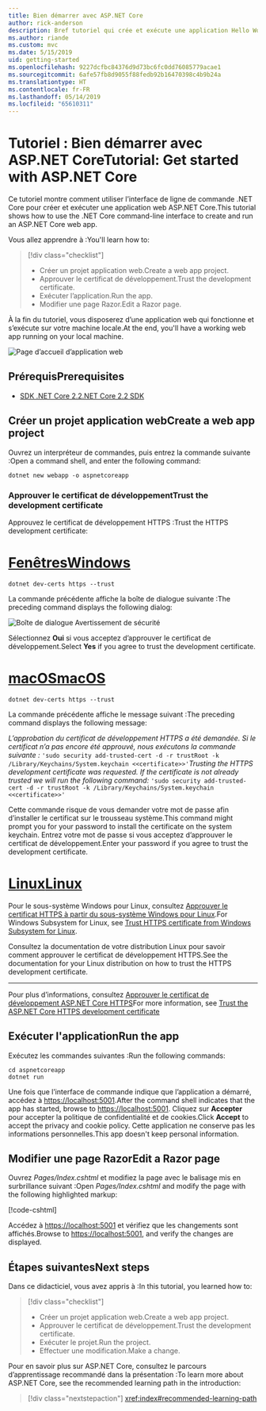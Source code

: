 ```yaml
---
title: Bien démarrer avec ASP.NET Core
author: rick-anderson
description: Bref tutoriel qui crée et exécute une application Hello World de base à l’aide d’ASP.NET Core.
ms.author: riande
ms.custom: mvc
ms.date: 5/15/2019
uid: getting-started
ms.openlocfilehash: 9227dcfbc84376d9d73bc6fc0dd76085779acae1
ms.sourcegitcommit: 6afe57fb8d9055f88fedb92b16470398c4b9b24a
ms.translationtype: HT
ms.contentlocale: fr-FR
ms.lasthandoff: 05/14/2019
ms.locfileid: "65610311"
---
```

# <a name="tutorial-get-started-with-aspnet-core"></a><span data-ttu-id="aa6fa-103">Tutoriel : Bien démarrer avec ASP.NET Core</span><span class="sxs-lookup"><span data-stu-id="aa6fa-103">Tutorial: Get started with ASP.NET Core</span></span>

<span data-ttu-id="aa6fa-104">Ce tutoriel montre comment utiliser l’interface de ligne de commande .NET Core pour créer et exécuter une application web ASP.NET Core.</span><span class="sxs-lookup"><span data-stu-id="aa6fa-104">This tutorial shows how to use the .NET Core command-line interface to create and run an ASP.NET Core web app.</span></span>

<span data-ttu-id="aa6fa-105">Vous allez apprendre à :</span><span class="sxs-lookup"><span data-stu-id="aa6fa-105">You'll learn how to:</span></span>

> [!div class="checklist"]
> * <span data-ttu-id="aa6fa-106">Créer un projet application web.</span><span class="sxs-lookup"><span data-stu-id="aa6fa-106">Create a web app project.</span></span>
> * <span data-ttu-id="aa6fa-107">Approuver le certificat de développement.</span><span class="sxs-lookup"><span data-stu-id="aa6fa-107">Trust the development certificate.</span></span>
> * <span data-ttu-id="aa6fa-108">Exécuter l’application.</span><span class="sxs-lookup"><span data-stu-id="aa6fa-108">Run the app.</span></span>
> * <span data-ttu-id="aa6fa-109">Modifier une page Razor.</span><span class="sxs-lookup"><span data-stu-id="aa6fa-109">Edit a Razor page.</span></span>

<span data-ttu-id="aa6fa-110">À la fin du tutoriel, vous disposerez d’une application web qui fonctionne et s’exécute sur votre machine locale.</span><span class="sxs-lookup"><span data-stu-id="aa6fa-110">At the end, you'll have a working web app running on your local machine.</span></span>

![Page d’accueil d’application web](_static/home-page.png)

## <a name="prerequisites"></a><span data-ttu-id="aa6fa-112">Prérequis</span><span class="sxs-lookup"><span data-stu-id="aa6fa-112">Prerequisites</span></span>

* [<span data-ttu-id="aa6fa-113">SDK .NET Core 2.2</span><span class="sxs-lookup"><span data-stu-id="aa6fa-113">.NET Core 2.2 SDK</span></span>](https://www.microsoft.com/net/download/all)

## <a name="create-a-web-app-project"></a><span data-ttu-id="aa6fa-114">Créer un projet application web</span><span class="sxs-lookup"><span data-stu-id="aa6fa-114">Create a web app project</span></span>

<span data-ttu-id="aa6fa-115">Ouvrez un interpréteur de commandes, puis entrez la commande suivante :</span><span class="sxs-lookup"><span data-stu-id="aa6fa-115">Open a command shell, and enter the following command:</span></span>

```console
dotnet new webapp -o aspnetcoreapp
```

### <a name="trust-the-development-certificate"></a><span data-ttu-id="aa6fa-116">Approuver le certificat de développement</span><span class="sxs-lookup"><span data-stu-id="aa6fa-116">Trust the development certificate</span></span>

<span data-ttu-id="aa6fa-117">Approuvez le certificat de développement HTTPS :</span><span class="sxs-lookup"><span data-stu-id="aa6fa-117">Trust the HTTPS development certificate:</span></span>

# <a name="windowstabwindows"></a>[<span data-ttu-id="aa6fa-118">Fenêtres</span><span class="sxs-lookup"><span data-stu-id="aa6fa-118">Windows</span></span>](#tab/windows)

```console
dotnet dev-certs https --trust
```

<span data-ttu-id="aa6fa-119">La commande précédente affiche la boîte de dialogue suivante :</span><span class="sxs-lookup"><span data-stu-id="aa6fa-119">The preceding command displays the following dialog:</span></span>

![Boîte de dialogue Avertissement de sécurité](~/getting-started/_static/cert.png)

<span data-ttu-id="aa6fa-121">Sélectionnez **Oui** si vous acceptez d’approuver le certificat de développement.</span><span class="sxs-lookup"><span data-stu-id="aa6fa-121">Select **Yes** if you agree to trust the development certificate.</span></span>

# <a name="macostabmacos"></a>[<span data-ttu-id="aa6fa-122">macOS</span><span class="sxs-lookup"><span data-stu-id="aa6fa-122">macOS</span></span>](#tab/macos)

```console
dotnet dev-certs https --trust
```

<span data-ttu-id="aa6fa-123">La commande précédente affiche le message suivant :</span><span class="sxs-lookup"><span data-stu-id="aa6fa-123">The preceding command displays the following message:</span></span>

<span data-ttu-id="aa6fa-124">*L’approbation du certificat de développement HTTPS a été demandée. Si le certificat n’a pas encore été approuvé, nous exécutons la commande suivante :* `'sudo security add-trusted-cert -d -r trustRoot -k /Library/Keychains/System.keychain <<certificate>>'`</span><span class="sxs-lookup"><span data-stu-id="aa6fa-124">*Trusting the HTTPS development certificate was requested. If the certificate is not already trusted we will run the following command:* `'sudo security add-trusted-cert -d -r trustRoot -k /Library/Keychains/System.keychain <<certificate>>'`</span></span>

<span data-ttu-id="aa6fa-125">Cette commande risque de vous demander votre mot de passe afin d’installer le certificat sur le trousseau système.</span><span class="sxs-lookup"><span data-stu-id="aa6fa-125">This command might prompt you for your password to install the certificate on the system keychain.</span></span> <span data-ttu-id="aa6fa-126">Entrez votre mot de passe si vous acceptez d’approuver le certificat de développement.</span><span class="sxs-lookup"><span data-stu-id="aa6fa-126">Enter your password if you agree to trust the development certificate.</span></span>

# <a name="linuxtablinux"></a>[<span data-ttu-id="aa6fa-127">Linux</span><span class="sxs-lookup"><span data-stu-id="aa6fa-127">Linux</span></span>](#tab/linux)

<span data-ttu-id="aa6fa-128">Pour le sous-système Windows pour Linux, consultez [Approuver le certificat HTTPS à partir du sous-système Windows pour Linux](xref:security/enforcing-ssl#wsl).</span><span class="sxs-lookup"><span data-stu-id="aa6fa-128">For Windows Subsystem for Linux, see [Trust HTTPS certificate from Windows Subsystem for Linux](xref:security/enforcing-ssl#wsl).</span></span>

<span data-ttu-id="aa6fa-129">Consultez la documentation de votre distribution Linux pour savoir comment approuver le certificat de développement HTTPS.</span><span class="sxs-lookup"><span data-stu-id="aa6fa-129">See the documentation for your Linux distribution on how to trust the HTTPS development certificate.</span></span>

---

<span data-ttu-id="aa6fa-130">Pour plus d’informations, consultez [Approuver le certificat de développement ASP.NET Core HTTPS](xref:security/enforcing-ssl#trust-the-aspnet-core-https-development-certificate-on-windows-and-macos)</span><span class="sxs-lookup"><span data-stu-id="aa6fa-130">For more information, see [Trust the ASP.NET Core HTTPS development certificate](xref:security/enforcing-ssl#trust-the-aspnet-core-https-development-certificate-on-windows-and-macos)</span></span>

## <a name="run-the-app"></a><span data-ttu-id="aa6fa-131">Exécuter l'application</span><span class="sxs-lookup"><span data-stu-id="aa6fa-131">Run the app</span></span>

<span data-ttu-id="aa6fa-132">Exécutez les commandes suivantes :</span><span class="sxs-lookup"><span data-stu-id="aa6fa-132">Run the following commands:</span></span>

```console
cd aspnetcoreapp
dotnet run
```

<span data-ttu-id="aa6fa-133">Une fois que l’interface de commande indique que l’application a démarré, accédez à [https://localhost:5001](https://localhost:5001).</span><span class="sxs-lookup"><span data-stu-id="aa6fa-133">After the command shell indicates that the app has started, browse to [https://localhost:5001](https://localhost:5001).</span></span> <span data-ttu-id="aa6fa-134">Cliquez sur **Accepter** pour accepter la politique de confidentialité et de cookies.</span><span class="sxs-lookup"><span data-stu-id="aa6fa-134">Click **Accept** to accept the privacy and cookie policy.</span></span> <span data-ttu-id="aa6fa-135">Cette application ne conserve pas les informations personnelles.</span><span class="sxs-lookup"><span data-stu-id="aa6fa-135">This app doesn't keep personal information.</span></span>

## <a name="edit-a-razor-page"></a><span data-ttu-id="aa6fa-136">Modifier une page Razor</span><span class="sxs-lookup"><span data-stu-id="aa6fa-136">Edit a Razor page</span></span>

<span data-ttu-id="aa6fa-137">Ouvrez *Pages/Index.cshtml* et modifiez la page avec le balisage mis en surbrillance suivant :</span><span class="sxs-lookup"><span data-stu-id="aa6fa-137">Open *Pages/Index.cshtml* and modify the page with the following highlighted markup:</span></span>

[!code-cshtml[](sample/index.cshtml?highlight=9)]

<span data-ttu-id="aa6fa-138">Accédez à [https://localhost:5001](https://localhost:5001) et vérifiez que les changements sont affichés.</span><span class="sxs-lookup"><span data-stu-id="aa6fa-138">Browse to [https://localhost:5001](https://localhost:5001), and verify the changes are displayed.</span></span>

## <a name="next-steps"></a><span data-ttu-id="aa6fa-139">Étapes suivantes</span><span class="sxs-lookup"><span data-stu-id="aa6fa-139">Next steps</span></span>

<span data-ttu-id="aa6fa-140">Dans ce didacticiel, vous avez appris à :</span><span class="sxs-lookup"><span data-stu-id="aa6fa-140">In this tutorial, you learned how to:</span></span>

> [!div class="checklist"]
> * <span data-ttu-id="aa6fa-141">Créer un projet application web.</span><span class="sxs-lookup"><span data-stu-id="aa6fa-141">Create a web app project.</span></span>
> * <span data-ttu-id="aa6fa-142">Approuver le certificat de développement.</span><span class="sxs-lookup"><span data-stu-id="aa6fa-142">Trust the development certificate.</span></span>
> * <span data-ttu-id="aa6fa-143">Exécuter le projet.</span><span class="sxs-lookup"><span data-stu-id="aa6fa-143">Run the project.</span></span>
> * <span data-ttu-id="aa6fa-144">Effectuer une modification.</span><span class="sxs-lookup"><span data-stu-id="aa6fa-144">Make a change.</span></span>

<span data-ttu-id="aa6fa-145">Pour en savoir plus sur ASP.NET Core, consultez le parcours d’apprentissage recommandé dans la présentation :</span><span class="sxs-lookup"><span data-stu-id="aa6fa-145">To learn more about ASP.NET Core, see the recommended learning path in the introduction:</span></span>

> [!div class="nextstepaction"]
> <xref:index#recommended-learning-path>
